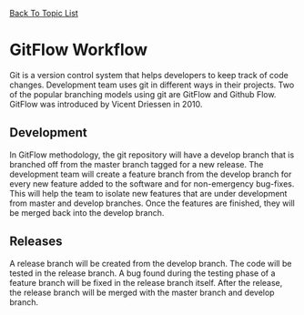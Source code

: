 [Back To Topic List](README.md)

# GitFlow Workflow 

Git is a version control system that helps developers to keep track of code changes. Development team uses git in different ways in their projects. Two of the popular branching models using git are GitFlow and Github Flow. GitFlow was introduced by Vicent Driessen in 2010. 

## Development
In GitFlow methodology, the git repository will have a develop branch that is branched off from the master branch tagged for a new release. The development team will create a feature branch from the develop branch for every new feature added to the software and for non-emergency bug-fixes. This will help the team to isolate new features that are under development from master and develop branches. Once the features are finished, they will be merged back into the develop branch. 

## Releases 
A release branch will be created from the develop branch. The code will be tested in the release branch. A bug found during the testing phase of a feature branch will be fixed in the release branch itself. After the release, the release branch will be merged with the master branch and develop branch. 
